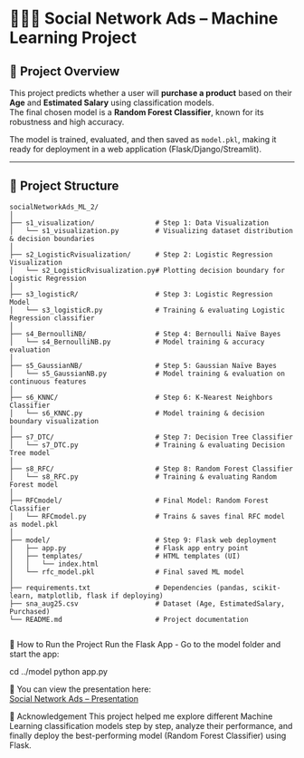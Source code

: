 # 🧑‍🤝‍🧑 Social Network Ads – Machine Learning Project  

## 📖 Project Overview  
This project predicts whether a user will **purchase a product** based on their **Age** and **Estimated Salary** using classification models.  
The final chosen model is a **Random Forest Classifier**, known for its robustness and high accuracy.  

The model is trained, evaluated, and then saved as `model.pkl`, making it ready for deployment in a web application (Flask/Django/Streamlit).  

---

## 📂 Project Structure 
```
socialNetworkAds_ML_2/
│
├── s1_visualization/               # Step 1: Data Visualization
│   └── s1_visualization.py         # Visualizing dataset distribution & decision boundaries
│
├── s2_LogisticRvisualization/      # Step 2: Logistic Regression Visualization
│   └── s2_LogisticRvisualization.py# Plotting decision boundary for Logistic Regression
│
├── s3_logisticR/                   # Step 3: Logistic Regression Model
│   └── s3_logisticR.py             # Training & evaluating Logistic Regression classifier
│
├── s4_BernoulliNB/                 # Step 4: Bernoulli Naïve Bayes
│   └── s4_BernoulliNB.py           # Model training & accuracy evaluation
│
├── s5_GaussianNB/                  # Step 5: Gaussian Naïve Bayes
│   └── s5_GaussianNB.py            # Model training & evaluation on continuous features
│
├── s6_KNNC/                        # Step 6: K-Nearest Neighbors Classifier
│   └── s6_KNNC.py                  # Model training & decision boundary visualization
│
├── s7_DTC/                         # Step 7: Decision Tree Classifier
│   └── s7_DTC.py                   # Training & evaluating Decision Tree model
│
├── s8_RFC/                         # Step 8: Random Forest Classifier
│   └── s8_RFC.py                   # Training & evaluating Random Forest model
│
├── RFCmodel/                       # Final Model: Random Forest Classifier
│   └── RFCmodel.py                 # Trains & saves final RFC model as model.pkl
│
├── model/                          # Step 9: Flask web deployment
│   ├── app.py                      # Flask app entry point
│   ├── templates/                  # HTML templates (UI)
│   │   └── index.html
│   └── rfc_model.pkl               # Final saved ML model
│
├── requirements.txt                # Dependencies (pandas, scikit-learn, matplotlib, flask if deploying)
├── sna_aug25.csv                   # Dataset (Age, EstimatedSalary, Purchased)
└── README.md                       # Project documentation


```

🚀 How to Run the Project
Run the Flask App - Go to the model folder and start the app:

cd ../model python app.py

📂 You can view the presentation here:  
[Social Network Ads – Presentation](./ML_Task2.pptx)

🙌 Acknowledgement
This project helped me explore different Machine Learning classification models step by step, analyze their performance, and finally deploy the best-performing model (Random Forest Classifier) using Flask.